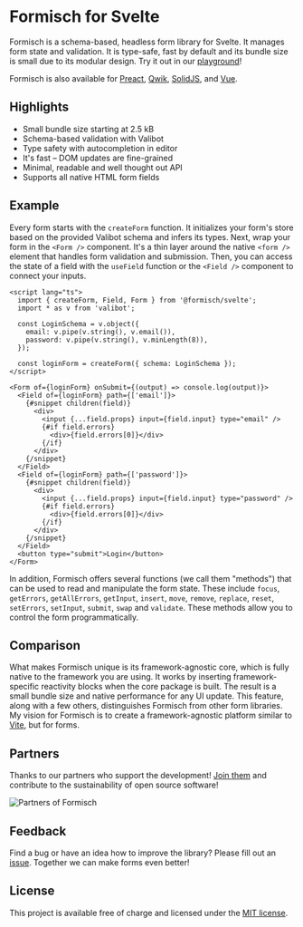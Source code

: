 # Formisch for Svelte

Formisch is a schema-based, headless form library for Svelte. It manages form state and validation. It is type-safe, fast by default and its bundle size is small due to its modular design. Try it out in our [playground](https://stackblitz.com/edit/formisch-playground-svelte)!

Formisch is also available for [Preact][formisch-preact], [Qwik][formisch-qwik], [SolidJS][formisch-solid], and [Vue][formisch-vue].

## Highlights

- Small bundle size starting at 2.5 kB
- Schema-based validation with Valibot
- Type safety with autocompletion in editor
- It's fast – DOM updates are fine-grained
- Minimal, readable and well thought out API
- Supports all native HTML form fields

## Example

Every form starts with the `createForm` function. It initializes your form's store based on the provided Valibot schema and infers its types. Next, wrap your form in the `<Form />` component. It's a thin layer around the native `<form />` element that handles form validation and submission. Then, you can access the state of a field with the `useField` function or the `<Field />` component to connect your inputs.

```svelte
<script lang="ts">
  import { createForm, Field, Form } from '@formisch/svelte';
  import * as v from 'valibot';

  const LoginSchema = v.object({
    email: v.pipe(v.string(), v.email()),
    password: v.pipe(v.string(), v.minLength(8)),
  });

  const loginForm = createForm({ schema: LoginSchema });
</script>

<Form of={loginForm} onSubmit={(output) => console.log(output)}>
  <Field of={loginForm} path={['email']}>
    {#snippet children(field)}
      <div>
        <input {...field.props} input={field.input} type="email" />
        {#if field.errors}
          <div>{field.errors[0]}</div>
        {/if}
      </div>
    {/snippet}
  </Field>
  <Field of={loginForm} path={['password']}>
    {#snippet children(field)}
      <div>
        <input {...field.props} input={field.input} type="password" />
        {#if field.errors}
          <div>{field.errors[0]}</div>
        {/if}
      </div>
    {/snippet}
  </Field>
  <button type="submit">Login</button>
</Form>
```

In addition, Formisch offers several functions (we call them "methods") that can be used to read and manipulate the form state. These include `focus`, `getErrors`, `getAllErrors`, `getInput`, `insert`, `move`, `remove`, `replace`, `reset`, `setErrors`, `setInput`, `submit`, `swap` and `validate`. These methods allow you to control the form programmatically.

## Comparison

What makes Formisch unique is its framework-agnostic core, which is fully native to the framework you are using. It works by inserting framework-specific reactivity blocks when the core package is built. The result is a small bundle size and native performance for any UI update. This feature, along with a few others, distinguishes Formisch from other form libraries. My vision for Formisch is to create a framework-agnostic platform similar to [Vite](https://vite.dev/), but for forms.

## Partners

Thanks to our partners who support the development! [Join them](https://github.com/sponsors/fabian-hiller) and contribute to the sustainability of open source software!

![Partners of Formisch](https://github.com/fabian-hiller/formisch/blob/main/partners.webp?raw=true)

## Feedback

Find a bug or have an idea how to improve the library? Please fill out an [issue](https://github.com/fabian-hiller/formisch/issues/new). Together we can make forms even better!

## License

This project is available free of charge and licensed under the [MIT license](https://github.com/fabian-hiller/formisch/blob/main/LICENSE.md).

[formisch-preact]: https://github.com/fabian-hiller/formisch/tree/main/frameworks/preact
[formisch-qwik]: https://github.com/fabian-hiller/formisch/tree/main/frameworks/qwik
[formisch-solid]: https://github.com/fabian-hiller/formisch/tree/main/frameworks/solid
[formisch-vue]: https://github.com/fabian-hiller/formisch/tree/main/frameworks/vue
